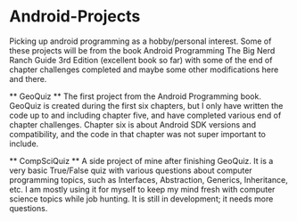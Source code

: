 # Android-Projects
Picking up android programming as a hobby/personal interest. Some of these projects will be from the book Android Programming The Big Nerd Ranch Guide 3rd Edition (excellent book so far) with some of the end of chapter challenges completed and maybe some other modifications here and there. 

** GeoQuiz **
The first project from the Android Programming book. GeoQuiz is created during the first six chapters, but I only have written the code up to and including chapter five,
and have completed various end of chapter challenges. Chapter six is about Android SDK versions and compatibility, and the code in that chapter was not super important to include.

** CompSciQuiz **
A side project of mine after finishing GeoQuiz. It is a very basic True/False quiz with various questions about computer programming topics, such as Interfaces, Abstraction, Generics,
Inheritance, etc. I am mostly using it for myself to keep my mind fresh with computer science topics while job hunting. It is still in development; it needs more questions.   
